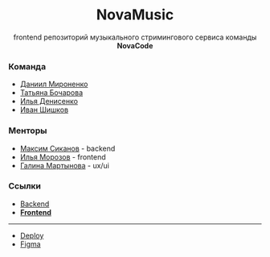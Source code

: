 <div align="center">

# NovaMusic

frontend репозиторий музыкального стримингового сервиса команды **NovaCode**

</div>

### Команда

- [Даниил Мироненко](https://github.com/daronenko)
- [Татьяна Бочарова](https://github.com/bocharovatd)
- [Илья Денисенко](https://github.com/MatiXxD)
- [Иван Шишков](https://github.com/damedelion)

### Менторы

- [Максим Сиканов](https://github.com/Max425) - backend
- [Илья Морозов](https://github.com/IlayMorozoff) - frontend
- [Галина Мартынова](https://vk.com/g_martynova) - ux/ui

### Ссылки

- [Backend](https://github.com/go-park-mail-ru/2024_2_NovaCode)
- **[Frontend](https://github.com/frontend-park-mail-ru/2024_2_NovaCode)**

---

- [Deploy](https://nova-music.ru)
- [Figma](https://www.figma.com/design/16wWhVERhLVaW8ofIYx6xw/NovaMusik?node-id=0-1&t=4gs3zelba1yH4e9U-1)
